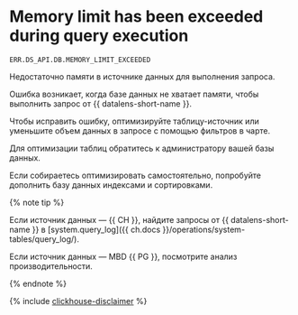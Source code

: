 # Memory limit has been exceeded during query execution

`ERR.DS_API.DB.MEMORY_LIMIT_EXCEEDED`

Недостаточно памяти в источнике данных для выполнения запроса.

Ошибка возникает, когда базе данных не хватает памяти, чтобы выполнить запрос от {{ datalens-short-name }}.



Чтобы исправить ошибку, оптимизируйте таблицу-источник или уменьшите объем данных в запросе с помощью фильтров в чарте.

Для оптимизации таблиц обратитесь к администратору вашей базы данных.

Если собираетесь оптимизировать самостоятельно, попробуйте дополнить базу данных индексами и сортировками.

{% note tip %}

Если источник данных — {{ CH }}, найдите запросы от {{ datalens-short-name }} в [system.query_log]({{ ch.docs }}/operations/system-tables/query_log/).


Если  источник данных — MBD {{ PG }}, посмотрите анализ производительности.


{% endnote %}


{% include [clickhouse-disclaimer](../../../_includes/clickhouse-disclaimer.md) %}
